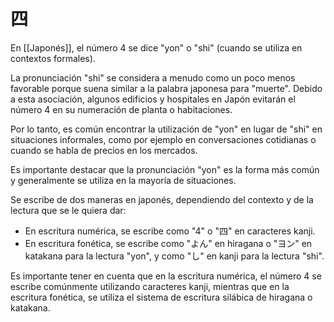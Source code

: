 # 四

En [[Japonés]], el número 4 se dice "yon" o "shi" (cuando se utiliza en contextos formales).

La pronunciación "shi" se considera a menudo como un poco menos favorable porque suena similar a la palabra japonesa para "muerte". Debido a esta asociación, algunos edificios y hospitales en Japón evitarán el número 4 en su numeración de planta o habitaciones.

Por lo tanto, es común encontrar la utilización de "yon" en lugar de "shi" en situaciones informales, como por ejemplo en conversaciones cotidianas o cuando se habla de precios en los mercados.

Es importante destacar que la pronunciación "yon" es la forma más común y generalmente se utiliza en la mayoría de situaciones.

Se escribe de dos maneras en japonés, dependiendo del contexto y de la lectura que se le quiera dar:

-   En escritura numérica, se escribe como "4" o "四" en caracteres kanji.
-   En escritura fonética, se escribe como "よん" en hiragana o "ヨン" en katakana para la lectura "yon", y como "し" en kanji para la lectura "shi".

Es importante tener en cuenta que en la escritura numérica, el número 4 se escribe comúnmente utilizando caracteres kanji, mientras que en la escritura fonética, se utiliza el sistema de escritura silábica de hiragana o katakana.
